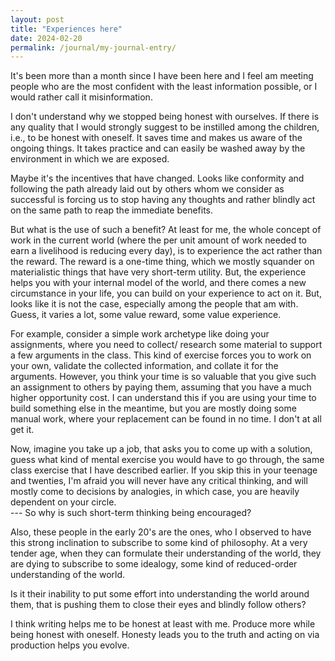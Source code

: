 ```yaml
---
layout: post
title: "Experiences here"
date: 2024-02-20
permalink: /journal/my-journal-entry/
---
```



It's been more than a month since I have been here and I feel am meeting people who are the most confident with the least information possible, or  I would rather call it misinformation.

I don't understand why we stopped being honest with ourselves. If there is any quality that I would strongly suggest to be instilled among the children, i.e., to be honest with oneself. It saves time and makes us aware of the ongoing things. It takes practice and can easily be washed away by the environment in which we are exposed.

Maybe it's the incentives that have changed. Looks like conformity and following the path already laid out by others whom we consider as successful is forcing us to stop having any thoughts and rather blindly act on the same path to reap the immediate benefits.

But what is the use of such a benefit? At least for me, the whole concept of work in the current world (where the per unit amount of work needed to earn a livelihood is reducing every day), is to experience the act rather than the reward. The reward is a one-time thing, which we mostly squander on materialistic things that have very short-term utility. 
But, the experience helps you with your internal model of the world, and there comes a new circumstance in your life, you can build on your experience to act on it. But, looks like it is not the case, especially among the people that am with. Guess, it varies a lot, some value reward, some value experience.

For example, consider a simple work archetype like doing your assignments, where you need to collect/ research some material to support a few arguments in the class. This kind of exercise forces you to work on your own, validate the collected information, and collate it for the arguments. However, you think your time is so valuable that you give such an assignment to others by paying them, assuming that you have a much higher opportunity cost. I can understand this if you are using your time to build something else in the meantime, but you are mostly doing some manual work, where your replacement can be found in no time. I don't at all get it.

Now, imagine you take up a job, that asks you to come up with a solution, guess what kind of mental exercise you would have to go through, the same class exercise that I have described earlier. If you skip this in your teenage and twenties, I'm afraid you will never have any critical thinking, and will mostly come to decisions by analogies, in which case, you are heavily dependent on your circle. <br>
--- So why is such short-term thinking being encouraged?

Also, these people in the early 20's are the ones, who I observed to have this strong inclination to subscribe to some kind of philosophy. At a very tender age, when they can formulate their understanding of the world, they are dying to subscribe to some idealogy, some kind of reduced-order understanding of the world. 

Is it their inability to put some effort into understanding the world around them, that is pushing them to close their eyes and blindly follow others? 

I think writing helps me to be honest at least with me. Produce more while being honest with oneself. Honesty leads you to the truth and acting on via production helps you evolve.


